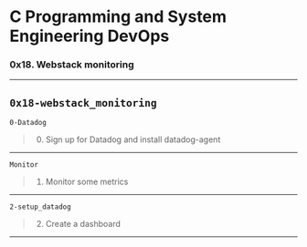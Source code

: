 # C Programming and System Engineering DevOps
### 0x18. Webstack monitoring
---
`0x18-webstack_monitoring`
---
`0-Datadog`
> 0. Sign up for Datadog and install datadog-agent
---
`Monitor`
> 1. Monitor some metrics
---
`2-setup_datadog`
> 2. Create a dashboard
---
